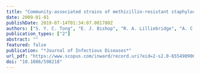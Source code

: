 ```yaml
---
title: "Community-associated strains of methicillin-resistant staphylococcus aureus and methicillin-susceptible S. aureus in indigenous northern Australia: Epidemiology and outcomes"
date: 2009-01-01
publishDate: 2019-07-14T01:34:07.001780Z
authors: ["S. Y. C. Tong", "E. J. Bishop", "R. A. Lilliebridge", "A. C. Cheng", "Z. Spasova-Penkova", "D. C. Holt", "P. M. Giffard", "M. I. McDonald", "B. J. Currie", "C. S. Boutlis"]
publication_types: ["2"]
abstract: ""
featured: false
publication: "*Journal of Infectious Diseases*"
url_pdf: "https://www.scopus.com/inward/record.uri?eid=2-s2.0-65549090640&doi=10.1086%2f598218&partnerID=40&md5=c37f6dbb44a654fedb344c88256da7b9 http://jid.oxfordjournals.org/content/199/10/1461.full.pdf"
doi: "10.1086/598218"
---
```


